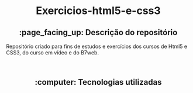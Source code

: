 <h1 align="center">Exercicios-html5-e-css3</h1>
<h2 align="center">:page_facing_up: Descrição do repositório</h2>
<p>Repositório criado para fins de estudos e exercícios dos cursos de Html5 e CSS3, do curso em vídeo e do B7web.</p>

<br>
<h2 align="center"> :computer: Tecnologias utilizadas </h2>

